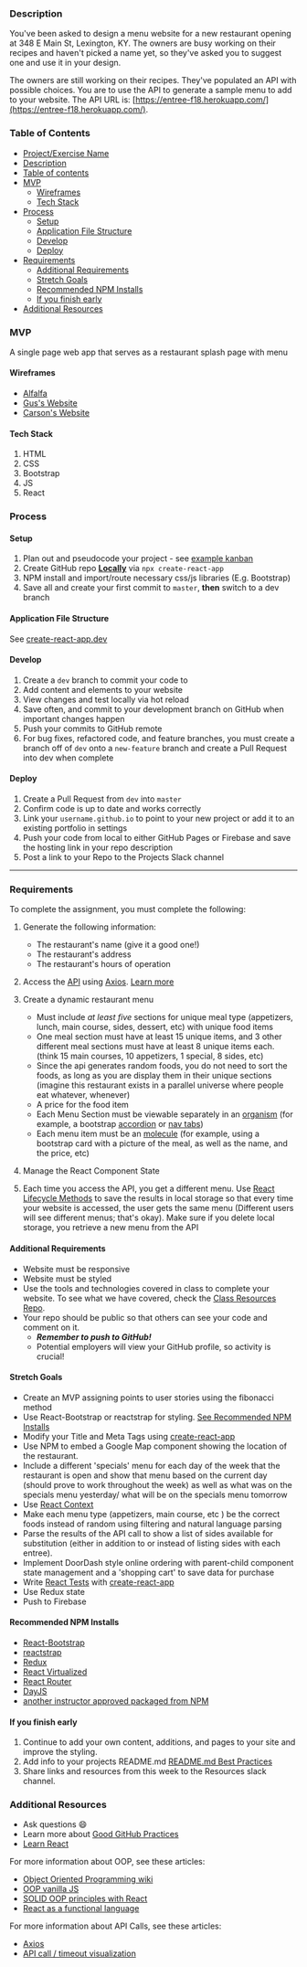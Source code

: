 ### Description

You've been asked to design a menu website for a new restaurant opening at 348 E Main St, Lexington, KY. The owners are busy working on their recipes and haven't picked a name yet, so they've asked you to suggest one and use it in your design.

The owners are still working on their recipes. They've populated an API with possible choices. You are to use the API to generate a sample menu to add to your website. The API URL is: [https://entree-f18.herokuapp.com/](https://entree-f18.herokuapp.com/).

### Table of Contents

<!--ts-->
- [Project/Exercise Name](https://GitHub.com/bootcamp-students/Resources/wiki/React-Restaurant)
- [Description](#description)
- [Table of contents](#table-of-contents)
- [MVP](#mvp)
  - [Wireframes](#wireframes)
  - [Tech Stack](#tech-stack)
- [Process](#process)
  - [Setup](#setup)
  - [Application File Structure](#Application-File-Structure)
  - [Develop](#develop)
  - [Deploy](#deploy)
- [Requirements](#requirements)
  - [Additional Requirements](#additional-requirements)
  - [Stretch Goals](#stretch-goals)
  - [Recommended NPM Installs](#recommended-npm-installs)
  - [If you finish early](#if-you-finish-early)
- [Additional Resources](#additional-resources)
<!--te-->

### MVP

A single page web app that serves as a restaurant splash page with menu

#### Wireframes

- [Alfalfa](https://www.alfalfarestaurant.com/menu-1)
- [Gus's Website](http://gusfriedchicken.com/lexington-kentucky-location/#menu)
- [Carson's Website](https://www.carsonsfoodanddrink.com/our-menu/)

#### Tech Stack

1. HTML
2. CSS
3. Bootstrap
4. JS
5. React

### Process

#### Setup

1. Plan out and pseudocode your project - see [example kanban](https://GitHub.com/bootcamp-students/Resources/projects/7)
2. Create GitHub repo [**Locally**](https://GitHub.com/bootcamp-students/Resources/wiki/Git-Instructions) via `npx create-react-app`
3. NPM install and import/route necessary css/js libraries (E.g. Bootstrap)
4. Save all and create your first commit to `master`, **then** switch to a dev branch

#### Application File Structure

See [create-react-app.dev](https://create-react-app.dev/docs/getting-started#output)

#### Develop

1. Create a `dev` branch to commit your code to
2. Add content and elements to your website
3. View changes and test locally via hot reload
4. Save often, and commit to your development branch on GitHub when important changes happen
5. Push your commits to GitHub remote
6. For bug fixes, refactored code, and feature branches, you must create a branch off of `dev` onto a `new-feature` branch and create a Pull Request into dev when complete

#### Deploy

1. Create a Pull Request from `dev` into `master`
2. Confirm code is up to date and works correctly
3. Link your `username.github.io` to point to your new project or add it to an existing portfolio in settings
4. Push your code from local to either GitHub Pages or Firebase and save the hosting link in your repo description
5. Post a link to your Repo to the Projects Slack channel

---

### Requirements

To complete the assignment, you must complete the following:

1. Generate the following information:
   - The restaurant's name (give it a good one!)
   - The restaurant's address
   - The restaurant's hours of operation

2. Access the [API](https://entree-f18.herokuapp.com/) using [Axios](https://www.npmjs.com/package/axios). [Learn more](https://create-react-app.dev/docs/fetching-data-with-ajax-requests)
3. Create a dynamic restaurant menu
   - Must include _at least five_ sections for unique meal type (appetizers, lunch, main course, sides, dessert, etc) with unique food items
   - One meal section must have at least 15 unique items, and 3 other different meal sections must have at least 8 unique items each. (think 15 main courses, 10 appetizers, 1 special, 8 sides, etc)
   - Since the api generates random foods, you do not need to sort the foods, as long as you are display them in their unique sections (imagine this restaurant exists in a parallel universe where people eat whatever, whenever)
   - A price for the food item
   - Each Menu Section must be viewable separately in an [organism](https://patternlab.io) (for example, a bootstrap [accordion](https://getbootstrap.com/docs/4.0/components/collapse/#accordion-example) or [nav tabs](https://getbootstrap.com/docs/4.0/components/navs/#javascript-behavior))
   - Each menu item must be an [molecule](https://patternlab.io) (for example, using a bootstrap card with a picture of the meal, as well as the name, and the price, etc)
4. Manage the React Component State
5. Each time you access the API, you get a different menu. Use [React Lifecycle Methods](https://reactjs.org/docs/state-and-lifecycle.html) to save the results in local storage so that every time your website is accessed, the user gets the same menu (Different users will see different menus; that's okay). Make sure if you delete local storage, you retrieve a new menu from the API

#### Additional Requirements

- Website must be responsive
- Website must be styled
- Use the tools and technologies covered in class to complete your website. To see what we have covered, check the [Class Resources Repo](https://GitHub.com/bootcamp-students/Resources/wiki/Resources).
- Your repo should be public so that others can see your code and comment on it.
  - _**Remember to push to GitHub!**_
  - Potential employers will view your GitHub profile, so activity is crucial!

#### Stretch Goals

- Create an MVP assigning points to user stories using the fibonacci method
- Use React-Bootstrap or reactstrap for styling. [See Recommended NPM Installs](#Recommended-NPM-Installs)
- Modify your Title and Meta Tags using [create-react-app](https://create-react-app.dev/docs/title-and-meta-tags)
- Use NPM to embed a Google Map component showing the location of the restaurant.
- Include a different 'specials' menu for each day of the week that the restaurant is open and show that menu based on the current day (should prove to work throughout the week) as well as what was on the specials menu yesterday/ what will be on the specials menu tomorrow
- Use [React Context](https://reactjs.org/docs/context.html)
- Make each menu type (appetizers, main course, etc ) be the correct foods instead of random using filtering and natural language parsing
- Parse the results of the API call to show a list of sides available for substitution (either in addition to or instead of listing sides with each entree).
- Implement DoorDash style online ordering with parent-child component state management and a 'shopping cart' to save data for purchase
- Write [React Tests](https://reactjs.org/docs/testing.html) with [create-react-app](https://create-react-app.dev/docs/running-tests)
- Use Redux state
- Push to Firebase

#### Recommended NPM Installs

- [React-Bootstrap](https://www.npmjs.com/package/react-bootstrap)
- [reactstrap](https://www.npmjs.com/package/reactstrap)
- [Redux](https://www.npmjs.com/package/react-redux)
- [React Virtualized](https://www.npmjs.com/package/react-virtualized)
- [React Router](https://www.npmjs.com/package/react-router)
- [DayJS](https://www.npmjs.com/package/dayjs)
- [another instructor approved packaged from NPM](https://www.npmjs.com/)

#### If you finish early

1. Continue to add your own content, additions, and pages to your site and improve the styling.
2. Add info to your projects README.md [README.md Best Practices](https://gist.GitHub.com/PurpleBooth/109311bb0361f32d87a2)
3. Share links and resources from this week to the Resources slack channel.

### Additional Resources

- Ask questions :smile:
- Learn more about [Good GitHub Practices](https://guides.github.com)
- [Learn React](https://reactjs.org)

For more information about OOP, see these articles:

- [Object Oriented Programming wiki](https://en.wikipedia.org/wiki/Object-oriented_programming)
- [OOP vanilla JS](https://developer.mozilla.org/en-US/docs/Learn/JavaScript/Objects/Object-oriented_JS)
- [SOLID OOP principles with React](https://www.innofied.com/solid-object-oriented-principles-in-react-native-architecture/)
- [React as a functional language](https://medium.com/@andrea.chiarelli/the-functional-side-of-react-229bdb26d9a6#targetText=A%20Higher%2DOrder%20component%20is,new%20component%20as%20its%20output.)

For more information about API Calls, see these articles:

- [Axios](https://www.npmjs.com/package/axios)
- [API call / timeout visualization](http://latentflip.com/loupe/?code=JC5vbignYnV0dG9uJywgJ2NsaWNrJywgZnVuY3Rpb24gb25DbGljaygpIHsKICAgIHNldFRpbWVvdXQoZnVuY3Rpb24gdGltZXIoKSB7CiAgICAgICAgY29uc29sZS5sb2coJ1lvdSBjbGlja2VkIHRoZSBidXR0b24hJyk7ICAgIAogICAgfSwgMjAwMCk7Cn0pOwoKY29uc29sZS5sb2coIkhpISIpOwoKc2V0VGltZW91dChmdW5jdGlvbiB0aW1lb3V0KCkgewogICAgY29uc29sZS5sb2coIkNsaWNrIHRoZSBidXR0b24hIik7Cn0sIDUwMDApOwoKY29uc29sZS5sb2coIldlbGNvbWUgdG8gbG91cGUuIik7!!!PGJ1dHRvbj5DbGljayBtZSE8L2J1dHRvbj4%3D)
